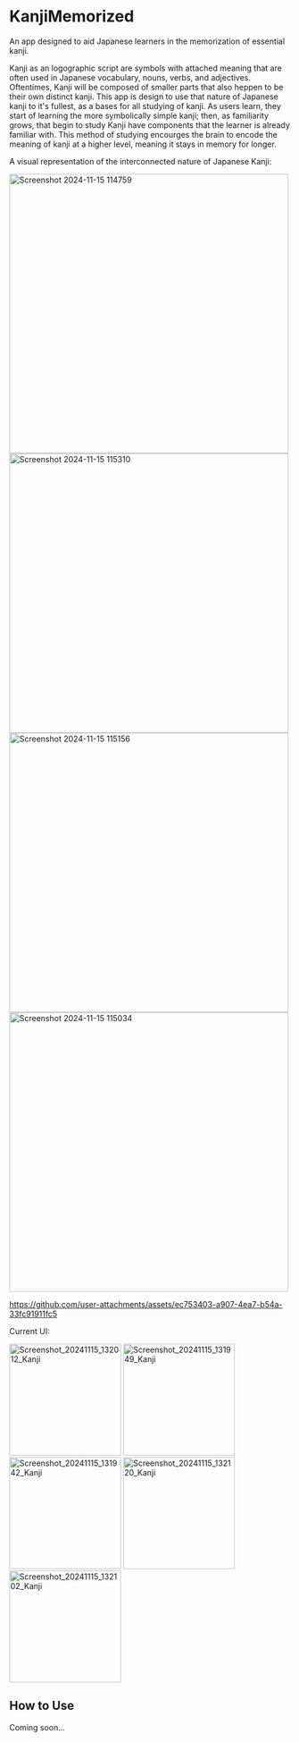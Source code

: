 # KanjiMemorized
 An app designed to aid Japanese learners in the memorization of essential kanji.

 Kanji as an logographic script are symbols with attached meaning that are often used in Japanese vocabulary, nouns, verbs, and adjectives. Oftentimes, Kanji will be composed of smaller parts that also heppen to be their own distinct kanji. This app is design to use that nature of Japanese kanji to it's fullest, as a bases for all studying of kanji. As users learn, they start of learning the more symbolically simple kanji; then, as familiarity grows, that begin to study Kanji have components that the learner is already familiar with. This method of studying encourges the brain to encode the meaning of kanji at a higher level, meaning it stays in memory for longer.

A visual representation of the interconnected nature of Japanese Kanji:

<img width="500" alt="Screenshot 2024-11-15 114759" src="https://github.com/user-attachments/assets/ef4859ad-a2be-43ed-931a-6ff038136bf9">
<img width="500" alt="Screenshot 2024-11-15 115310" src="https://github.com/user-attachments/assets/f14c7ac9-d190-4945-9ded-93be99b95d85">
<img width="500" alt="Screenshot 2024-11-15 115156" src="https://github.com/user-attachments/assets/f30af289-d913-406a-b377-14bec44d583b">
<img width="500" alt="Screenshot 2024-11-15 115034" src="https://github.com/user-attachments/assets/b4765121-3e1f-496b-be9b-d29d58aff33f">

https://github.com/user-attachments/assets/ec753403-a907-4ea7-b54a-33fc91911fc5

Current UI:

<img width="200" alt="Screenshot_20241115_132012_Kanji" src="https://github.com/user-attachments/assets/11519377-a1fa-4164-bc0a-0baf919366c9">
<img width="200" alt="Screenshot_20241115_131949_Kanji" src="https://github.com/user-attachments/assets/d2dd0d69-185a-4cfc-87e0-f59f4a6543f4">
<img width="200" alt="Screenshot_20241115_131942_Kanji" src="https://github.com/user-attachments/assets/3aef48b9-c5e9-4aea-af6f-3ec0ad778fdc">
<img width="200" alt="Screenshot_20241115_132120_Kanji" src="https://github.com/user-attachments/assets/7c24f92d-a120-4fcc-8712-71254ac1ce83">
<img width="200" alt="Screenshot_20241115_132102_Kanji" src="https://github.com/user-attachments/assets/d059c06b-85b7-40b1-818d-4ee08525a448">

## How to Use
Coming soon...
